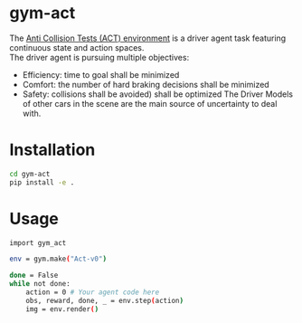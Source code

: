 
# gym-act

The [Anti Collision Tests (ACT) environment](https://github.com/PhilippeW83440/CS234_Project/tree/master/act-env) is a driver agent
task featuring continuous state and action spaces.  
The driver agent is pursuing multiple objectives:
* Efficiency: time to goal shall be minimized
* Comfort: the number of hard braking decisions shall be minimized  
* Safety: collisions shall be avoided) shall be optimized 
 The Driver Models of other cars in the scene are the main source of uncertainty to deal with.


# Installation

```bash
cd gym-act
pip install -e .
```
# Usage

```bash
import gym_act

env = gym.make("Act-v0")

done = False
while not done:
    action = 0 # Your agent code here
    obs, reward, done, _ = env.step(action)
    img = env.render()
```

